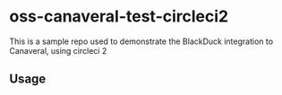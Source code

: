 # oss-canaveral-test-circleci2

This is a sample repo used to demonstrate the BlackDuck integration to Canaveral, using circleci 2

## Usage

